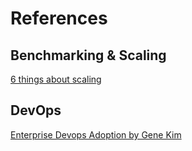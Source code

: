 # References

## Benchmarking & Scaling
[6 things about scaling](http://martin.kleppmann.com/2014/03/26/six-things-about-scaling.html)


## DevOps
[Enterprise Devops Adoption by Gene Kim](http://blogs.wsj.com/cio/2014/05/22/enterprise-devops-adoption-isnt-mandatory-but-neither-is-survival/tab/print/)
